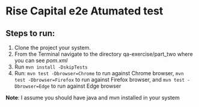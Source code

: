 # Rise Capital e2e Atumated test


## Steps to run: 
1) Clone the project your system.     
2) From the Terminal navigate to the directory qa-exercise/part_two where you can see *pom.xml*
3) Run `mvn install -DskipTests`
4) Run:
   `mvn test -Dbrowser=Chrome` to run against Chrome browser,
   `mvn test -Dbrowser=Firefox` to run against Firefox browser, and
   `mvn test -Dbrowser=Edge` to run against Edge browser

**Note**: I assume you should have java and mvn installed in your system     
